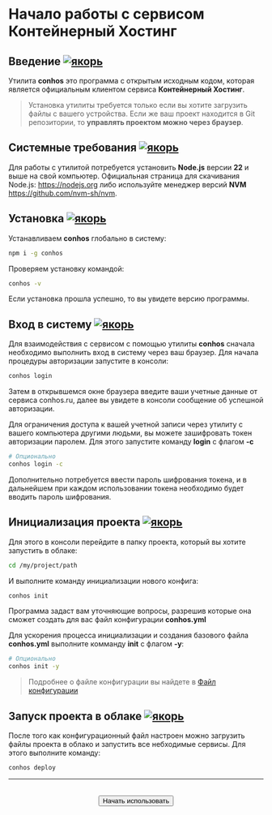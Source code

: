 # Начало работы с сервисом Контейнерный Хостинг

## Введение [![якорь](https://conhos.ru/images/icons/link.svg)](#intro)

Утилита **conhos** это программа с открытым исходным кодом, которая является официальным клиентом сервиса **Контейнерный Хостинг**.

> Установка утилиты требуется только если вы хотите загрузить файлы с вашего устройства. Если же ваш проект находится в Git репозитории, то **управлять проектом можно через браузер**.

## Системные требования [![якорь](https://conhos.ru/images/icons/link.svg)](#requirements)

Для работы с утилитой потребуется установить **Node.js** версии **22** и выше на свой компьютер. Официальная страница для скачивания Node.js: https://nodejs.org либо используйте менеджер версий **NVM** https://github.com/nvm-sh/nvm.

## Установка [![якорь](https://conhos.ru/images/icons/link.svg)](#install)

Устанавливаем **conhos** глобально в систему:

```sh
npm i -g conhos
```

Проверяем установку командой:

```sh
conhos -v
```

Если установка прошла успешно, то вы увидете версию программы.

## Вход в систему [![якорь](https://conhos.ru/images/icons/link.svg)](#login)

Для взаимодействия с сервисом с помощью утилиты **conhos** сначала необходимо выполнить вход в систему через ваш браузер.
Для начала процедуры авторизации запустите в консоли:

```sh
conhos login
```

Затем в открывшемся окне браузера введите ваши учетные данные от сервиса conhos.ru, далее вы увидете в консоли сообщение об успешной авторизации.

Для ограничения доступа к вашей учетной записи через утилиту с вашего компьютера другими людьми, вы можете зашифровать токен авторизации паролем.
Для этого запустите команду **login** с флагом **-с**

```sh
# Опционально
conhos login -c
```

Дополнительно потребуется ввести пароль шифрования токена, и в дальнейшем при каждом использовании токена необходимо будет вводить пароль шифрования.

## Инициализация проекта [![якорь](https://conhos.ru/images/icons/link.svg)](#init)

Для этого в консоли перейдите в папку проекта, который вы хотите запустить в облаке:

```sh
cd /my/project/path
```

И выполните команду инициализации нового конфига:

```sh
conhos init
```

Программа задаст вам уточняющие вопросы, разрешив которые она сможет создать для вас файл конфигурации **conhos.yml**

Для ускорения процесса инициализации и создания базового файла **conhos.yml** выполните комманду **init** с флагом **-y**:

```sh
# Опционально
conhos init -y
```

> Подробнее о файле конфигурации вы найдете в [Файл конфигурации](./ConfigFile.md#пример_файла_конфигурации)

## Запуск проекта в облаке [![якорь](https://conhos.ru/images/icons/link.svg)](#deploy)

После того как конфигурационный файл настроен можно загрузить файлы проекта в облако и запустить все небходимые сервисы.
Для этого выполните команду:

```sh
conhos deploy
```

---

<div style="display: flex; justify-content: center; margin-top: 2rem;">
  <a href="/dashboard"><button class="button-global">Начать использовать</button></a>
</div>

